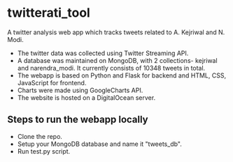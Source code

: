 # twitterati_tool
A twitter analysis web app which tracks tweets related to A. Kejriwal and N. Modi.

- The twitter data was collected using Twitter Streaming API.
- A database was maintained on MongoDB, with 2 collections- kejriwal and narendra_modi. It currently consists of 10348 tweets in total.
- The webapp is based on Python and Flask for backend and HTML, CSS, JavaScript for frontend.
- Charts were made using GoogleCharts API.
- The website is hosted on a DigitalOcean server.

## Steps to run the webapp locally

- Clone the repo.
- Setup your MongoDB database and name it "tweets_db".
- Run test.py script.

